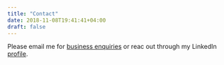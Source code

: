 ```yaml
---
title: "Contact"
date: 2018-11-08T19:41:41+04:00
draft: false
---
```


Please email me for <a href="mailto:wasim.ullah@aol.com" target="_blank">business enquiries</a> or reac out through my LinkedIn <a href="https://www.linkedin.com/in/mrwullah" target="_blank">profile</a>.
